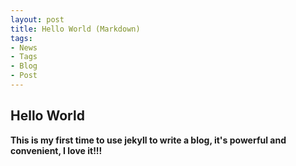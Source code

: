 ```yaml
---
layout: post
title: Hello World (Markdown)
tags:
- News
- Tags
- Blog
- Post
---
```



## Hello World

**This is my first time to use jekyll to write a blog, it's powerful and convenient, I love it!!!**



